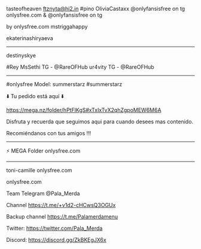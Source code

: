 tasteofheaven
ftznyta@hi2.in
#pino
OliviaCastaxx @onlyfansisfree on tg
onlysfree.com  &  @onlyfansisfree on tg

by onlysfree.com 
mstriggahappy

ekaterinashiryaeva

***
destinyskye

#Rey
MsSethi TG - @RareOFHub
ur4vity  TG - @RareOFHub

****

#onlysfree
Model: summerstarz
#summerstarz

⬇️ Tu pedido está aquí ⬇️

https://mega.nz/folder/hPtFlKgS#xTxIxTvX2qhZgpoMEW6M6A

Disfruta y recuerda que seguimos aqui para cuando desees mas contenido.

Recomiéndanos con tus amigos !!!

****

⚡ MEGA Folder  onlysfree.com

****


toni-camille onlysfree.com

onlysfree.com  

Team Telegram @Pala_Merda

Channel https://t.me/+v1d2-cHCwsQ3OGUx

Backup channel https://t.me/Palamerdamenu

Twitter: https://twitter.com/Pala_Merda

Discord: https://discord.gg/ZkBKEgJX6x


